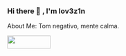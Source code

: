 ### Hi there 👋 , I'm lov3z1n
About Me:
Tom negativo, mente calma.


<img src="https://camo.githubusercontent.com/3b065ab0adb12f30e66fb89964815a3d2cf57aa1121a8f952330a8a87f65d5a7/68747470733a2f2f696d672e736869656c64732e696f2f62616467652f507974686f6e2d3041304130413f7374796c653d666f722d7468652d6261646765266c6f676f3d707974686f6e266c6f676f436f6c6f723d6379616e" width="100" height="30"/>
<!--
**lov3z1n/lov3z1n** is a ✨ _special_ ✨ repository because its `README.md` (this file) appears on your GitHub profile.

Here are some ideas to get you started:

- 🔭 I’m currently working on ...
- 🌱 I’m currently learning ...
- 👯 I’m looking to collaborate on ...
- 🤔 I’m looking for help with ...
- 💬 Ask me about ...
- 📫 How to reach me: ...
- 😄 Pronouns: ...
- ⚡ Fun fact: ...
-->
